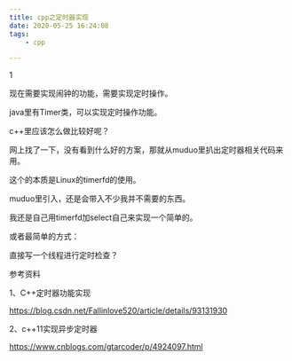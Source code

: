 ```yaml
---
title: cpp之定时器实现
date: 2020-05-25 16:24:08
tags:
	- cpp

---
```


1

现在需要实现闹钟的功能，需要实现定时操作。

java里有Timer类，可以实现定时操作功能。

c++里应该怎么做比较好呢？

网上找了一下，没有看到什么好的方案，那就从muduo里扒出定时器相关代码来用。

这个的本质是Linux的timerfd的使用。

muduo里引入，还是会带入不少我并不需要的东西。

我还是自己用timerfd加select自己来实现一个简单的。



或者最简单的方式：

直接写一个线程进行定时检查？



参考资料

1、C++定时器功能实现

https://blog.csdn.net/Fallinlove520/article/details/93131930

2、c++11实现异步定时器

https://www.cnblogs.com/gtarcoder/p/4924097.html